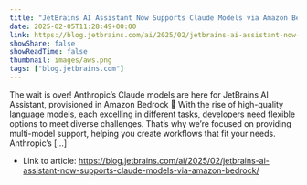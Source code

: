```yaml
---
title: "JetBrains AI Assistant Now Supports Claude Models via Amazon Bedrock"
date: 2025-02-05T11:28:49+00:00
link: https://blog.jetbrains.com/ai/2025/02/jetbrains-ai-assistant-now-supports-claude-models-via-amazon-bedrock/
showShare: false
showReadTime: false
thumbnail: images/aws.png
tags: ["blog.jetbrains.com"]
---
```

The wait is over! Anthropic’s Claude models are here for JetBrains AI Assistant, provisioned in Amazon Bedrock 🎉 With the rise of high-quality language models, each excelling in different tasks, developers need flexible options to meet diverse challenges. That’s why we’re focused on providing multi-model support, helping you create workflows that fit your needs. Anthropic’s […]

- Link to article: https://blog.jetbrains.com/ai/2025/02/jetbrains-ai-assistant-now-supports-claude-models-via-amazon-bedrock/